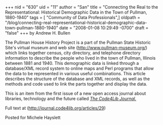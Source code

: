 +++
nid = "630"
uid = "11"
author = "San"
title = "Connecting the Real to the Representational: Historical Demographic Data in the Town of Pullman, 1880-1940"
tags = [ "Community of Data Professionals",]
oldpath = "/blog/connecting-real-representational-historical-demographic-data-town-pullman-1880-1940"
date = "2008-01-08 10:29:49 -0700"
draft = "false"
+++
by Andrew H. Bullen

The Pullman House History Project is a part of the Pullman State
Historic Site's virtual museum and web site
(http://www.pullman-museum.org/) which links together census, city
directory, and telephone directory information to describe the people
who lived in the town of Pullman, Illinois between 1881 and 1940. This
demographic data is linked through a database/XML record system to
online maps and Perl programs that allow the data to be represented in
various useful combinations. This article describes the structure of the
database and XML records, as well as the methods and code used to link
the parts together and display the data.

This is an item from the first issue of a new open access journal about
libraries, technology and the future called [*The Code4Lib
Journal.*](http://journal.code4lib.org "The Code4Lib Journal")

Full text at (http://journal.code4lib.org/articles/29)

Posted for Michele Hayslett
